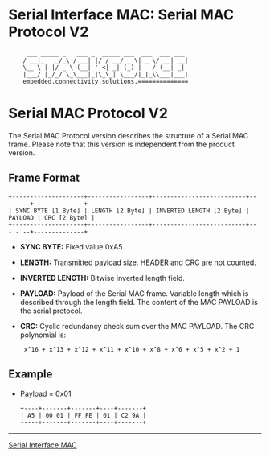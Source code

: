 # Serial Interface MAC: Serial MAC Protocol V2
```
     ___ _____ _   ___ _  _____ ___  ___  ___ ___
    / __|_   _/_\ / __| |/ / __/ _ \| _ \/ __| __|
    \__ \ | |/ _ \ (__| ' <| _| (_) |   / (__| _|
    |___/ |_/_/ \_\___|_|\_\_| \___/|_|_\\___|___|
    embedded.connectivity.solutions.==============
```

# Serial MAC Protocol V2

The Serial MAC Protocol version describes the structure of a Serial MAC frame.
Please note that this version is independent from the product version.

## Frame Format

    +--------------------+-----------------+--------------------------+-- - - --+--------------+
    | SYNC BYTE [1 Byte] | LENGTH [2 Byte] | INVERTED LENGTH [2 Byte] | PAYLOAD | CRC [2 Byte] |
    +--------------------+-----------------+--------------------------+-- - - --+--------------+

  - **SYNC BYTE:** Fixed value 0xA5.
  - **LENGTH:** Transmitted payload size. HEADER and CRC are not counted.
  - **INVERTED LENGTH:** Bitwise inverted length field.
  - **PAYLOAD:** Payload of the Serial MAC frame. Variable length which is described through the length field. The content of the MAC PAYLOAD is the serial protocol.
  - **CRC:** Cyclic redundancy check sum over the MAC PAYLOAD. The CRC polynomial is:

         x^16 + x^13 + x^12 + x^11 + x^10 + x^8 + x^6 + x^5 + x^2 + 1

## Example
* Payload = 0x01

      +----+-------+-------+----+-------+
      | A5 | 00 01 | FF FE | 01 | C2 9A |
      +----+-------+-------+----+-------+

_________________________________

[Serial Interface MAC](README.md)